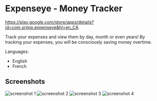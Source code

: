 # Expenseye - Money Tracker
https://play.google.com/store/apps/details?id=com.srimp.expenseye&hl=en_CA

Track your expenses and view them by day, month or even years! By tracking your expenses, you will be consciously saving money overtime.

Languages:
- English
- French

## Screenshots
![screenshot 1](https://lh3.googleusercontent.com/ZhkZD_qLHi3jQjsqm2KLP0uy47TVqnlQ_WlrEYDcikU3YxW5V14Ek8NPb4m8kgolJA=w1920-h907-rw)
![screenshot 2](https://lh3.googleusercontent.com/FDDLBjS889Rg9QsbZJEaHYcXA-nDAntjb4s9HZpdRD4iPGdNZtBgwwgeZWpUg8RMNYkc=w1920-h907-rw)
![screenshot 3](https://lh3.googleusercontent.com/jIulnLtexOTuweqcH1FP31EwavYe6ipXSZ1CzTqVtsOLCfoSmRIlnpi9nmMt5sjwfQ=w1920-h907-rw)
![screenshot 4](https://lh3.googleusercontent.com/67FLUcas4blZDS5FhQplzDeEbCBxsJZbjCGvfC7NI3sdpxNxRmtYvNEndBYaekSFOSU=w1920-h907-rw)
